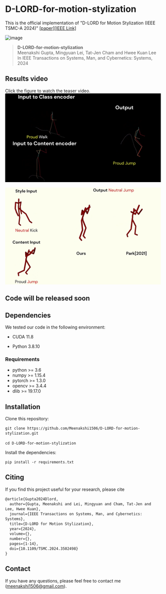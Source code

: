 # D-LORD-for-motion-stylization
This is the official implementation of "D-LORD for Motion Stylization (IEEE TSMC-A  2024)" [[paper]](https://arxiv.org/abs/2412.04097)[[IEEE Link]](https://doi.org/10.1109/TSMC.2024.3502498)

![image](https://github.com/user-attachments/assets/a59c18e7-cc5e-40f8-8739-a3b669bb552d)

> **D-LORD-for-motion-stylization** \
> Meenakshi Gupta, Mingyuan Lei, Tat-Jen Cham and Hwee Kuan Lee \
> In IEEE Transactions on Systems, Man, and Cybernetics: Systems, 2024


## Results video
Click the figure to watch the teaser video. \
[![Result](./Images/Results.png)](https://www.youtube.com/watch?v=7UtNGZjqmzI&t=12s)

[![Result](./Images/Comparison_results.png)](https://www.youtube.com/watch?v=3u4qLg8hqWM)

## Code will be released soon

## Dependencies

We tested our code in the following environment:

- CUDA 11.8

- Python 3.8.10

### Requirements
* python >= 3.6
* numpy >= 1.15.4
* pytorch >= 1.3.0
* opencv >= 3.4.4
* dlib >= 19.17.0

## Installation
Clone this repository:
```
git clone https://github.com/Meenakshi1506/D-LORD-for-motion-stylization.git

cd D-LORD-for-motion-stylization
```
Install the dependencies:
```
pip install -r requirements.txt
``` 
  
## Citing
If you find this project useful for your research, please cite
```
@article{Gupta2024Dlord,
  author={Gupta, Meenakshi and Lei, Mingyuan and Cham, Tat-Jen and Lee, Hwee Kuan},
  journal={IEEE Transactions on Systems, Man, and Cybernetics: Systems}, 
  title={D-LORD for Motion Stylization}, 
  year={2024},
  volume={},
  number={},
  pages={1-14},
  doi={10.1109/TSMC.2024.3502498}
}
```


<!--
## Acknowledgements
This repository contains code snippets of the following projects: \
https://theorangeduck.com/page/deep-learning-framework-character-motion-synthesis-and-editing
https://github.com/yysijie/st-gcn \
https://github.com/clovaai/stargan-v2 \
https://github.com/DeepMotionEditing/deep-motion-editing

## License
This work is licensed under the terms of the MIT license.
--->

## Contact
If you have any questions, please feel free to contact me (meenakshi1506@gmail.com).
